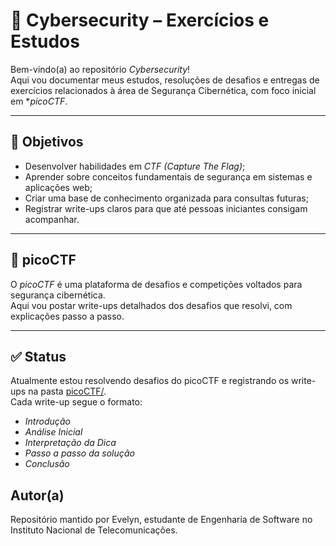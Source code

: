 # 🔐 Cybersecurity – Exercícios e Estudos

Bem-vindo(a) ao repositório *Cybersecurity*!  
Aqui vou documentar meus estudos, resoluções de desafios e entregas de exercícios relacionados à área de Segurança Cibernética, com foco inicial em **picoCTF*.

---

## 🎯 Objetivos

- Desenvolver habilidades em *CTF (Capture The Flag)*;
- Aprender sobre conceitos fundamentais de segurança em sistemas e aplicações web;
- Criar uma base de conhecimento organizada para consultas futuras;
- Registrar write-ups claros para que até pessoas iniciantes consigam acompanhar.

---

## 🏴 picoCTF

O *picoCTF* é uma plataforma de desafios e competições voltados para segurança cibernética.  
Aqui vou postar write-ups detalhados dos desafios que resolvi, com explicações passo a passo.  

---

## ✅ Status

Atualmente estou resolvendo desafios do picoCTF e registrando os write-ups na pasta [picoCTF/](./picoCTF/).  
Cada write-up segue o formato:
- *Introdução*
- *Análise Inicial*
- *Interpretação da Dica*
- *Passo a passo da solução*
- *Conclusão*

## Autor(a)

Repositório mantido por Evelyn, estudante de Engenharia de Software no Instituto Nacional de Telecomunicações.
  
